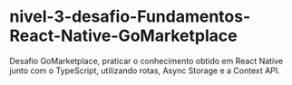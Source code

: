 # nivel-3-desafio-Fundamentos-React-Native-GoMarketplace
Desafio GoMarketplace, praticar o conhecimento obtido em React Native junto com o TypeScript, utilizando rotas, Async Storage e a Context API.
